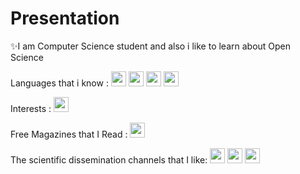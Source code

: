 # Presentation
✨I am Computer Science student and also i like to learn about Open Science

Languages that i know :
<code><img src="https://cdn.jsdelivr.net/gh/xmuli/xmuliPic@pic/2020/icons8-c++.svg" width="24"/></code>
<a href="https://www.postgresql.org"><code><img src="https://upload.wikimedia.org/wikipedia/commons/2/29/Postgresql_elephant.svg" width="24"/></code></a>
<a href="https://www.python.org"><code><img src="https://upload.wikimedia.org/wikipedia/commons/c/c3/Python-logo-notext.svg" width="24"/></code></a>
<a href="https://www.r-project.org"><code><img src="https://www.r-project.org/logo/Rlogo.svg" width="24"/></code></a>

Interests : 
<a href="https://www.raspberrypi.org"><code><img src="https://upload.wikimedia.org/wikipedia/de/c/cb/Raspberry_Pi_Logo.svg" width="24"/></code></a>

Free Magazines that I Read :
<a href="https://towardsdatascience.com"><code><img src="https://cdn-images-1.medium.com/max/1200/1*hVxgUA6kP-PgL5TJjuyePg.png" width="24"/></code></a>

The scientific dissemination channels that I like:
<a href="https://www.youtube.com/user/DNewsChannel"><code><img src="https://yt3.ggpht.com/a/AATXAJxZx1UIdkwdnMCfLzbNwLgM90098RcrOPRKPdFvAU4=s144-c-k-c0xffffffff-no-rj-mo" width="24"/></code></a>
<a href="https://www.youtube.com/user/crashcourse/featured"><code><img src="https://yt3.ggpht.com/a/AATXAJwqTP631y63gzRfteNeRY6OZgsyIBhZWWlS6UvA2g=s144-c-k-c0xffffffff-no-rj-mo" width="24"/></code></a>
<a href="https://www.youtube.com/user/1veritasium"><code><img src="https://yt3.ggpht.com/a/AATXAJw91NvQRluSvZoLrGXkwMC6r0CwYjD58HftKSul8g=s144-c-k-c0xffffffff-no-rj-mo" width="24"/></code></a>
